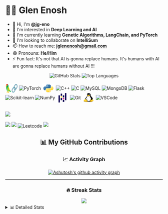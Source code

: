 # 👨‍💻 Glen Enosh

- 👋 Hi, I'm **@jg-eno**  
- 👀 I'm interested in **Deep Learning and AI**  
- 🌱 I'm currently learning **Genetic Algorithms, LangChain, and PyTorch**  
- 💞️ I'm looking to collaborate on **IntelliSum**  
- 📫 How to reach me: **[jglenenosh@gmail.com](mailto:jglenenosh@gmail.com)**  
- 😄 Pronouns: **He/Him**  
- ⚡ Fun fact: It's not that AI is gonna replace humans. It's humans with AI are gonna replace humans without AI !!!

<div align="center">
  <a>
    <img height="180em" src="https://github-readme-stats.vercel.app/api?username=jg-eno&show_icons=true&theme=merko&include_all_commits=true&count_private=true" alt="GitHub Stats"/>
</a>
<a>
    <img height="180em" src="https://github-readme-stats.vercel.app/api/top-langs/?username=jg-eno&layout=compact&langs_count=6&theme=merko" alt="Top Languages"/>
</a>
</div>

<div style="display: inline_block"><br>
   <img align="center" alt="LangChain" height="30" width="40" src="https://github.com/jg-eno/jg-eno/blob/main/langchain-seeklogo.svg">
    <img align="center" alt="PyTorch" height="30" width="40" src="https://www.vectorlogo.zone/logos/pytorch/pytorch-icon.svg">
  <img align="center" alt="Python" height="30" width="40" src="https://raw.githubusercontent.com/devicons/devicon/master/icons/python/python-original.svg">
 <img align="center" alt="C++" height="30" width="40" src="https://cdn.jsdelivr.net/gh/devicons/devicon/icons/cplusplus/cplusplus-original.svg">
  <img align="center" alt="C" height="30" width="40" src="https://cdn.jsdelivr.net/gh/devicons/devicon/icons/c/c-original.svg">
   <img align="center" alt="MySQL" height="30" width="40" src="https://cdn.jsdelivr.net/gh/devicons/devicon/icons/mysql/mysql-original-wordmark.svg">
  <img align="center" alt="MongoDB" height="30" width="40" src="https://cdn.jsdelivr.net/gh/devicons/devicon/icons/mongodb/mongodb-original.svg">
   <img align="center" alt="Flask" height="30" width="40" src="https://cdn.jsdelivr.net/gh/devicons/devicon/icons/flask/flask-original.svg">
  <img align="center" alt="Scikit-learn" height="30" width="40" src="https://upload.wikimedia.org/wikipedia/commons/0/05/Scikit_learn_logo_small.svg">
  <img align="center" alt="NumPy" height="30" width="40" src="https://cdn.jsdelivr.net/gh/devicons/devicon/icons/numpy/numpy-original.svg">
  <img align="center" alt="Pandas" height="30" width="40" src="https://raw.githubusercontent.com/devicons/devicon/2ae2a900d2f041da66e950e4d48052658d850630/icons/pandas/pandas-original.svg">
  <img align="center" alt="Git" height="30" width="40" src="https://www.vectorlogo.zone/logos/git-scm/git-scm-icon.svg">
  <img align="center" alt="Linux" height="30" width="40" src="https://raw.githubusercontent.com/devicons/devicon/master/icons/linux/linux-original.svg">
  <img align="center" alt="VSCode" height="30" width="40" src="https://cdn.jsdelivr.net/gh/devicons/devicon/icons/vscode/vscode-original.svg">
</div>

##

![](https://komarev.com/ghpvc/?username=jg-eno&color=green)

<div> 
  <a href="mailto:jglenenosh@gmail.com" style="text-decoration: none;">
    <img src="https://img.shields.io/badge/-Gmail-%23333?style=for-the-badge&logo=gmail" target="_blank">
  </a>
  <a href="https://www.linkedin.com/in/glen-enosh-924414215" style="text-decoration: none;">
    <img src="https://img.shields.io/badge/-LinkedIn-%230077B5?style=for-the-badge&logo=linkedin" target="_blank">
  </a> 
  <a href="https://leetcode.com/JG_Enosh" target="_blank" style="text-decoration: none;">
  <img align="center" src="https://upload.wikimedia.org/wikipedia/commons/1/19/LeetCode_logo_black.png" alt="Leetcode" height="40" />
</a>
  <a href="https://www.hackerrank.com/profile/glenenosh15" target="_blank" style="text-decoration: none;">
  <img src="https://img.shields.io/badge/-HackerRank-2EC866?style=for-the-badge&logo=hackerrank&logoColor=white">
</a>
  
</div>

<div align="center">

## 📊 My GitHub Contributions

### 📈 Activity Graph  
[![Ashutosh's github activity graph](https://github-readme-activity-graph.vercel.app/graph?username=jg-eno&theme=merko)](https://github.com/ashutosh00710/github-readme-activity-graph)

</div>

---

<div align="center">

### 🔥 Streak Stats  
<a href="https://git.io/streak-stats">
  <img src="https://github-readme-streak-stats.herokuapp.com/?user=jg-eno&theme=merko"/>
</a>

</div>

<details>
  <summary>📊 Detailed Stats</summary>
  <br>
  <img src="https://raw.githubusercontent.com/jg-eno/jg-eno/main/github-metrics.svg"/>
</details>
